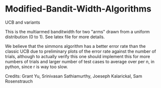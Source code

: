 # Modified-Bandit-Width-Algorithms
UCB and variants

This is the multiarmed banditwidth for two "arms" drawn from a uniform distribution (0 to 1). See latex file for more details.

We believe that the simmons algorithm has a better error rate than the classic UCB due to preliminary plots of the error rate against the number of trials, although to actually verify this one should implement this for more numbers of trials and larger number of test cases to average over per n, in python, since r is way too slow.

Credits: Grant Yu, Srinivasan Sathiamurthy, Joeseph Kalarickal, Sam Rosenstrauch
